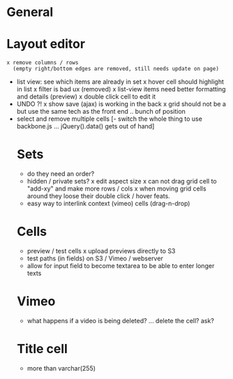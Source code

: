 
General
=================


Layout editor
==================

	x remove columns / rows
	  (empty right/bottom edges are removed, still needs update on page)
- list view: see which items are already in set
	x hover cell should highlight in list
	x filter is bad ux
	  (removed)
	x list-view items need better formatting and details (preview)
	x double click cell to edit it
- UNDO ?!
	x show save (ajax) is working in the back
	x grid should not be a <table> but use the same tech as the front end .. bunch of position
- select and remove multiple cells
[- switch the whole thing to use backbone.js ... jQuery().data() gets out of hand]


Sets
==================

- do they need an order?
- hidden / private sets?
	x edit aspect size
	x can not drag grid cell to "add-xy" and make more rows / cols
	x when moving grid cells around they loose their double click / hover feats.
- easy way to interlink context (vimeo) cells (drag-n-drop)


Cells
==================

- preview / test cells
	x upload previews directly to S3
- test paths (in fields) on S3 / Vimeo / webserver
- allow for input field to become textarea to be able to enter longer texts


Vimeo
===================
- what happens if a video is being deleted? ... delete the cell? ask?


Title cell
===================
- more than varchar(255)